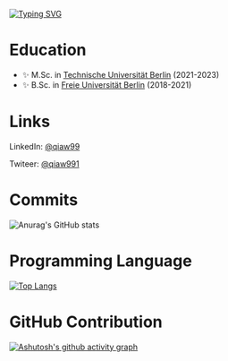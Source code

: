 [![Typing SVG](https://readme-typing-svg.herokuapp.com?font=Fira+Code&pause=1000&random=false&width=435&lines=Hi%2C+I'm+Qianli+Wang)](https://git.io/typing-svg)

# Education
- ✨ M.Sc. in [Technische Universität Berlin](https://www.tu.berlin/) (2021-2023)
- ✨ B.Sc. in [Freie Universität Berlin](https://www.fu-berlin.de/) (2018-2021)

# Links
LinkedIn: [@qiaw99](https://www.linkedin.com/in/qianliwang/)

Twiteer: [@qiaw991](https://twitter.com/qiaw991)

# Commits
![Anurag's GitHub stats](https://github-readme-stats.vercel.app/api?username=qiaw99&show_icons=true&theme=tokyonight)

# Programming Language
[![Top Langs](https://github-readme-stats.vercel.app/api/top-langs/?username=qiaw99&layout=donut-vertical)](https://github.com/anuraghazra/github-readme-stats)

# GitHub Contribution
[![Ashutosh's github activity graph](https://github-readme-activity-graph.vercel.app/graph?username=qiaw99&theme=dracula)](https://github.com/ashutosh00710/github-readme-activity-graph)


